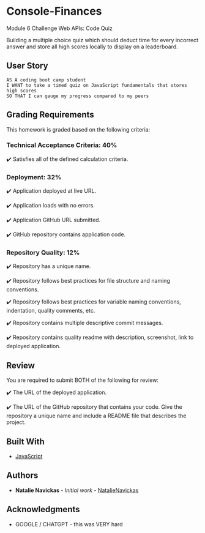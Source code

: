 # Console-Finances
Module 6 Challenge Web APIs: Code Quiz

Building a multiple choice quiz which should deduct time for every incorrect answer and store all high scores locally to display on a leaderboard.

## User Story

```
AS A coding boot camp student
I WANT to take a timed quiz on JavaScript fundamentals that stores high scores
SO THAT I can gauge my progress compared to my peers
```

## Grading Requirements

This homework is graded based on the following criteria: 

### Technical Acceptance Criteria: 40%

✔️ Satisfies all of the defined calculation criteria.

### Deployment: 32%

✔️ Application deployed at live URL.

✔️ Application loads with no errors.

✔️ Application GitHub URL submitted.

✔️ GitHub repository contains application code.

### Repository Quality: 12%

✔️ Repository has a unique name.

✔️ Repository follows best practices for file structure and naming conventions.

✔️ Repository follows best practices for variable naming conventions, indentation, quality comments, etc.

✔️ Repository contains multiple descriptive commit messages.

✔️ Repository contains quality readme with description, screenshot, link to deployed application.

## Review

You are required to submit BOTH of the following for review:

✔️ The URL of the deployed application.

✔️ The URL of the GitHub repository that contains your code. Give the repository a unique name and include a README file that describes the project.

## Built With

* [JavaScript](https://www.javascript.com/)

## Authors

* **Natalie Navickas** - *Initial work* - [NatalieNavickas](https://github.com/NNavickas)

## Acknowledgments

* GOOGLE / CHATGPT - this was VERY hard